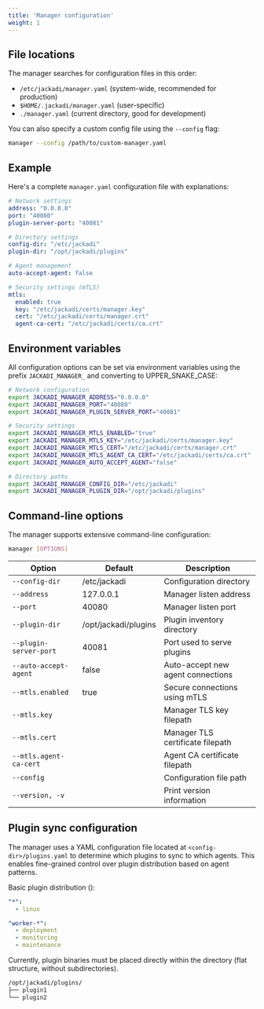 ```yaml
---
title: 'Manager configuration'
weight: 1
---
```


## File locations

The manager searches for configuration files in this order:
- `/etc/jackadi/manager.yaml` (system-wide, recommended for production)
- `$HOME/.jackadi/manager.yaml` (user-specific)
- `./manager.yaml` (current directory, good for development)

You can also specify a custom config file using the `--config` flag:
```sh
manager --config /path/to/custom-manager.yaml
```

## Example

Here's a complete `manager.yaml` configuration file with explanations:

```yaml
# Network settings
address: "0.0.0.0"
port: "40080"
plugin-server-port: "40081"

# Directory settings
config-dir: "/etc/jackadi"
plugin-dir: "/opt/jackadi/plugins"

# Agent management
auto-accept-agent: false

# Security settings (mTLS)
mtls:
  enabled: true
  key: "/etc/jackadi/certs/manager.key"
  cert: "/etc/jackadi/certs/manager.crt"
  agent-ca-cert: "/etc/jackadi/certs/ca.crt"
```

## Environment variables

All configuration options can be set via environment variables using the prefix `JACKADI_MANAGER_` and converting to UPPER_SNAKE_CASE:

```sh
# Network configuration
export JACKADI_MANAGER_ADDRESS="0.0.0.0"
export JACKADI_MANAGER_PORT="40080"
export JACKADI_MANAGER_PLUGIN_SERVER_PORT="40081"

# Security settings
export JACKADI_MANAGER_MTLS_ENABLED="true"
export JACKADI_MANAGER_MTLS_KEY="/etc/jackadi/certs/manager.key"
export JACKADI_MANAGER_MTLS_CERT="/etc/jackadi/certs/manager.crt"
export JACKADI_MANAGER_MTLS_AGENT_CA_CERT="/etc/jackadi/certs/ca.crt"
export JACKADI_MANAGER_AUTO_ACCEPT_AGENT="false"

# Directory paths
export JACKADI_MANAGER_CONFIG_DIR="/etc/jackadi"
export JACKADI_MANAGER_PLUGIN_DIR="/opt/jackadi/plugins"
```

## Command-line options

The manager supports extensive command-line configuration:

```sh
manager [OPTIONS]
```

| Option | Default | Description |
|--------|---------|-------------|
| `--config-dir` | /etc/jackadi | Configuration directory |
| `--address` | 127.0.0.1 | Manager listen address |
| `--port` | 40080 | Manager listen port |
| `--plugin-dir` | /opt/jackadi/plugins | Plugin inventory directory |
| `--plugin-server-port` | 40081 | Port used to serve plugins |
| `--auto-accept-agent` | false | Auto-accept new agent connections |
| `--mtls.enabled` | true | Secure connections using mTLS |
| `--mtls.key` | | Manager TLS key filepath |
| `--mtls.cert` | | Manager TLS certificate filepath |
| `--mtls.agent-ca-cert` | | Agent CA certificate filepath |
| `--config` | | Configuration file path |
| `--version, -v` | | Print version information |

## Plugin sync configuration

The manager uses a YAML configuration file located at `<config-dir>/plugins.yaml` to determine which plugins to sync to which agents. This enables fine-grained control over plugin distribution based on agent patterns.

Basic plugin distribution ():
```yaml {filename="/etc/jackadi/plugins.yaml"}
"*":
  - linux

"worker-*":
  - deployment
  - monitoring
  - maintenance
```

Currently, plugin binaries must be placed directly within the directory (flat structure, without subdirectories).

```sh
/opt/jackadi/plugins/
├── plugin1
└── plugin2
```

